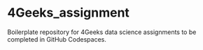 # 4Geeks_assignment
Boilerplate repository for 4Geeks data science assignments to be completed in GitHub Codespaces.
